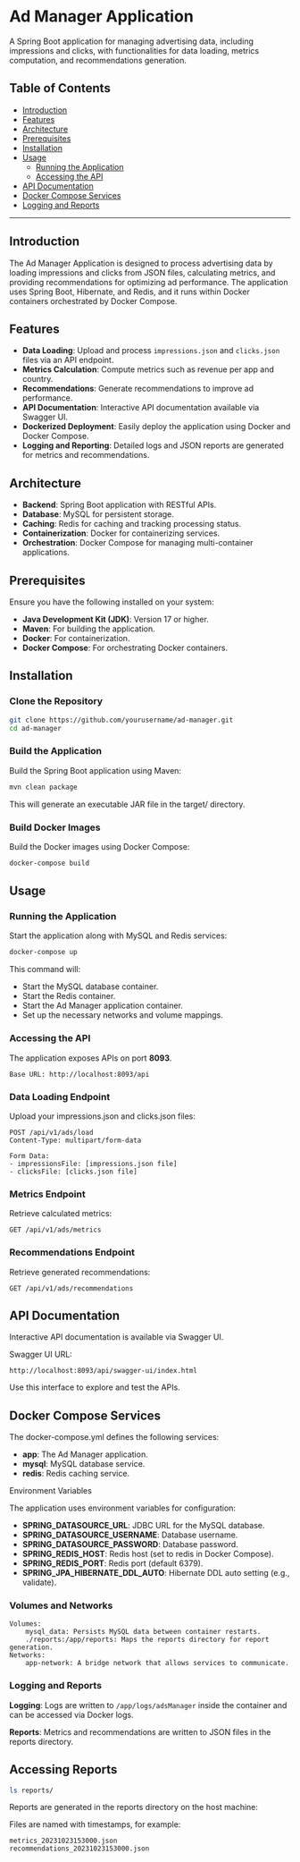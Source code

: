 # Ad Manager Application

A Spring Boot application for managing advertising data, including impressions and clicks, with functionalities for data loading, metrics computation, and recommendations generation.

## Table of Contents

- [Introduction](#introduction)
- [Features](#features)
- [Architecture](#architecture)
- [Prerequisites](#prerequisites)
- [Installation](#installation)
- [Usage](#usage)
    - [Running the Application](#running-the-application)
    - [Accessing the API](#accessing-the-api)
- [API Documentation](#api-documentation)
- [Docker Compose Services](#docker-compose-services)
- [Logging and Reports](#logging-and-reports)

---

## Introduction

The Ad Manager Application is designed to process advertising data by loading impressions and clicks from JSON files, calculating metrics, and providing recommendations for optimizing ad performance. The application uses Spring Boot, Hibernate, and Redis, and it runs within Docker containers orchestrated by Docker Compose.

## Features

- **Data Loading**: Upload and process `impressions.json` and `clicks.json` files via an API endpoint.
- **Metrics Calculation**: Compute metrics such as revenue per app and country.
- **Recommendations**: Generate recommendations to improve ad performance.
- **API Documentation**: Interactive API documentation available via Swagger UI.
- **Dockerized Deployment**: Easily deploy the application using Docker and Docker Compose.
- **Logging and Reporting**: Detailed logs and JSON reports are generated for metrics and recommendations.

## Architecture

- **Backend**: Spring Boot application with RESTful APIs.
- **Database**: MySQL for persistent storage.
- **Caching**: Redis for caching and tracking processing status.
- **Containerization**: Docker for containerizing services.
- **Orchestration**: Docker Compose for managing multi-container applications.

## Prerequisites

Ensure you have the following installed on your system:

- **Java Development Kit (JDK)**: Version 17 or higher.
- **Maven**: For building the application.
- **Docker**: For containerization.
- **Docker Compose**: For orchestrating Docker containers.

## Installation

### Clone the Repository

```bash
git clone https://github.com/yourusername/ad-manager.git
cd ad-manager
```

### Build the Application

Build the Spring Boot application using Maven:

```bash
mvn clean package
```

This will generate an executable JAR file in the target/ directory.

### Build Docker Images

Build the Docker images using Docker Compose:

```bash
docker-compose build
```

## Usage

### Running the Application

Start the application along with MySQL and Redis services:
```bash
docker-compose up
```

This command will:

*  Start the MySQL database container.
*  Start the Redis container.
*  Start the Ad Manager application container.
*  Set up the necessary networks and volume mappings.

### Accessing the API

The application exposes APIs on port **8093**.

    Base URL: http://localhost:8093/api

### Data Loading Endpoint

Upload your impressions.json and clicks.json files:

```
POST /api/v1/ads/load
Content-Type: multipart/form-data

Form Data:
- impressionsFile: [impressions.json file]
- clicksFile: [clicks.json file]
```

### Metrics Endpoint

Retrieve calculated metrics:

`GET /api/v1/ads/metrics`

### Recommendations Endpoint

Retrieve generated recommendations:

`GET /api/v1/ads/recommendations`

## API Documentation

Interactive API documentation is available via Swagger UI.

Swagger UI URL:

`http://localhost:8093/api/swagger-ui/index.html
`

Use this interface to explore and test the APIs.

## Docker Compose Services

The docker-compose.yml defines the following services:

* **app**: The Ad Manager application.
* **mysql**: MySQL database service.
* **redis**: Redis caching service.

Environment Variables

The application uses environment variables for configuration:

- **SPRING_DATASOURCE_URL**: JDBC URL for the MySQL database.
- **SPRING_DATASOURCE_USERNAME**: Database username.
- **SPRING_DATASOURCE_PASSWORD**: Database password.
- **SPRING_REDIS_HOST**: Redis host (set to redis in Docker Compose).
- **SPRING_REDIS_PORT**: Redis port (default 6379).
- **SPRING_JPA_HIBERNATE_DDL_AUTO**: Hibernate DDL auto setting (e.g., validate).

### Volumes and Networks

    Volumes:
        mysql_data: Persists MySQL data between container restarts.
        ./reports:/app/reports: Maps the reports directory for report generation.
    Networks:
        app-network: A bridge network that allows services to communicate.

### Logging and Reports

**Logging**: Logs are written to `/app/logs/adsManager` inside the container and can be accessed via Docker logs.

**Reports**: Metrics and recommendations are written to JSON files in the reports directory.

## Accessing Reports

```bash 
ls reports/
```
Reports are generated in the reports directory on the host machine:

Files are named with timestamps, for example:

    metrics_20231023153000.json
    recommendations_20231023153000.json